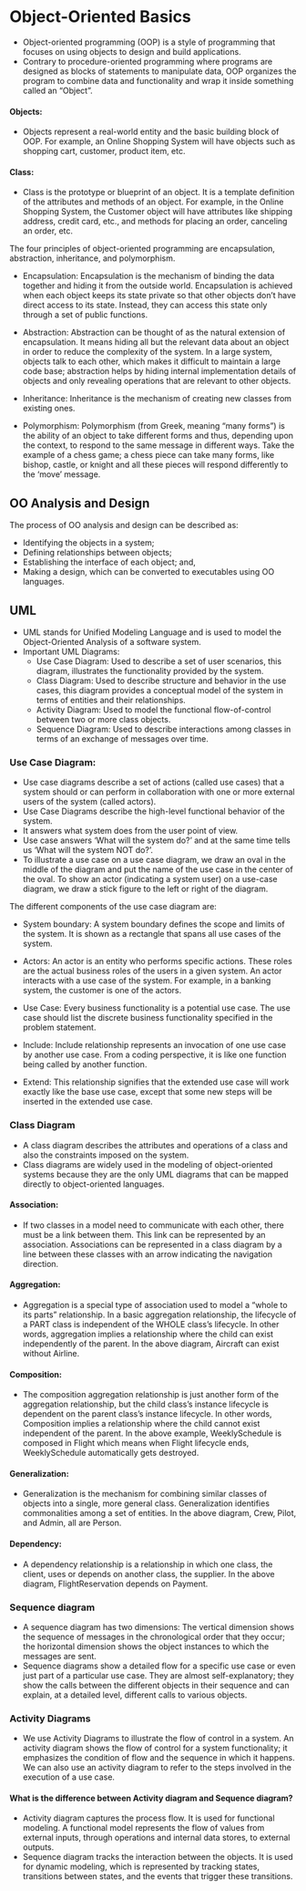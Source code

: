 # Object-Oriented Basics

* Object-oriented programming (OOP) is a style of programming that focuses on using objects to design and build applications. 
* Contrary to procedure-oriented programming where programs are designed as blocks of statements to manipulate data, OOP organizes the program to combine data and functionality and wrap it inside something called an “Object”.

#### Objects: 
* Objects represent a real-world entity and the basic building block of OOP. For example, an Online Shopping System will have objects such as shopping cart, customer, product item, etc.
#### Class:
* Class is the prototype or blueprint of an object. It is a template definition of the attributes and methods of an object. For example, in the Online Shopping System, the Customer object will have attributes like shipping address, credit card, etc., and methods for placing an order, canceling an order, etc.

The four principles of object-oriented programming are encapsulation, abstraction, inheritance, and polymorphism.

* Encapsulation: Encapsulation is the mechanism of binding the data together and hiding it from the outside world. Encapsulation is achieved when each object keeps its state private so that other objects don’t have direct access to its state. Instead, they can access this state only through a set of public functions.

* Abstraction: Abstraction can be thought of as the natural extension of encapsulation. It means hiding all but the relevant data about an object in order to reduce the complexity of the system. In a large system, objects talk to each other, which makes it difficult to maintain a large code base; abstraction helps by hiding internal implementation details of objects and only revealing operations that are relevant to other objects.

* Inheritance: Inheritance is the mechanism of creating new classes from existing ones.

* Polymorphism: Polymorphism (from Greek, meaning “many forms”) is the ability of an object to take different forms and thus, depending upon the context, to respond to the same message in different ways. Take the example of a chess game; a chess piece can take many forms, like bishop, castle, or knight and all these pieces will respond differently to the ‘move’ message.

## OO Analysis and Design

The process of OO analysis and design can be described as:

* Identifying the objects in a system;
* Defining relationships between objects;
* Establishing the interface of each object; and,
* Making a design, which can be converted to executables using OO languages.

## UML

* UML stands for Unified Modeling Language and is used to model the Object-Oriented Analysis of a software system.
* Important UML Diagrams:
  * Use Case Diagram: Used to describe a set of user scenarios, this diagram, illustrates the functionality provided by the system. 
  * Class Diagram: Used to describe structure and behavior in the use cases, this diagram provides a conceptual model of the system in terms of entities and their relationships. 
  * Activity Diagram: Used to model the functional flow-of-control between two or more class objects. 
  * Sequence Diagram: Used to describe interactions among classes in terms of an exchange of messages over time.

### Use Case Diagram:

* Use case diagrams describe a set of actions (called use cases) that a system should or can perform in collaboration with one or more external users of the system (called actors). 
* Use Case Diagrams describe the high-level functional behavior of the system. 
* It answers what system does from the user point of view. 
* Use case answers ‘What will the system do?’ and at the same time tells us ‘What will the system NOT do?’.
* To illustrate a use case on a use case diagram, we draw an oval in the middle of the diagram and put the name of the use case in the center of the oval. To show an actor (indicating a system user) on a use-case diagram, we draw a stick figure to the left or right of the diagram.

The different components of the use case diagram are:

* System boundary: A system boundary defines the scope and limits of the system. It is shown as a rectangle that spans all use cases of the system.

* Actors: An actor is an entity who performs specific actions. These roles are the actual business roles of the users in a given system. An actor interacts with a use case of the system. For example, in a banking system, the customer is one of the actors.

* Use Case: Every business functionality is a potential use case. The use case should list the discrete business functionality specified in the problem statement.

* Include: Include relationship represents an invocation of one use case by another use case. From a coding perspective, it is like one function being called by another function.

* Extend: This relationship signifies that the extended use case will work exactly like the base use case, except that some new steps will be inserted in the extended use case.

### Class Diagram

* A class diagram describes the attributes and operations of a class and also the constraints imposed on the system. 
* Class diagrams are widely used in the modeling of object-oriented systems because they are the only UML diagrams that can be mapped directly to object-oriented languages.

#### Association: 
* If two classes in a model need to communicate with each other, there must be a link between them. This link can be represented by an association. Associations can be represented in a class diagram by a line between these classes with an arrow indicating the navigation direction.

#### Aggregation: 
* Aggregation is a special type of association used to model a “whole to its parts” relationship. In a basic aggregation relationship, the lifecycle of a PART class is independent of the WHOLE class’s lifecycle. In other words, aggregation implies a relationship where the child can exist independently of the parent. In the above diagram, Aircraft can exist without Airline.

#### Composition: 
* The composition aggregation relationship is just another form of the aggregation relationship, but the child class’s instance lifecycle is dependent on the parent class’s instance lifecycle. In other words, Composition implies a relationship where the child cannot exist independent of the parent. In the above example, WeeklySchedule is composed in Flight which means when Flight lifecycle ends, WeeklySchedule automatically gets destroyed.

#### Generalization: 
* Generalization is the mechanism for combining similar classes of objects into a single, more general class. Generalization identifies commonalities among a set of entities. In the above diagram, Crew, Pilot, and Admin, all are Person.

#### Dependency: 
* A dependency relationship is a relationship in which one class, the client, uses or depends on another class, the supplier. In the above diagram, FlightReservation depends on Payment.

### Sequence diagram

* A sequence diagram has two dimensions: The vertical dimension shows the sequence of messages in the chronological order that they occur; the horizontal dimension shows the object instances to which the messages are sent.
* Sequence diagrams show a detailed flow for a specific use case or even just part of a particular use case. They are almost self-explanatory; they show the calls between the different objects in their sequence and can explain, at a detailed level, different calls to various objects.

### Activity Diagrams

* We use Activity Diagrams to illustrate the flow of control in a system. An activity diagram shows the flow of control for a system functionality; it emphasizes the condition of flow and the sequence in which it happens. We can also use an activity diagram to refer to the steps involved in the execution of a use case.
  
#### What is the difference between Activity diagram and Sequence diagram?

* Activity diagram captures the process flow. It is used for functional modeling. A functional model represents the flow of values from external inputs, through operations and internal data stores, to external outputs.
* Sequence diagram tracks the interaction between the objects. It is used for dynamic modeling, which is represented by tracking states, transitions between states, and the events that trigger these transitions.